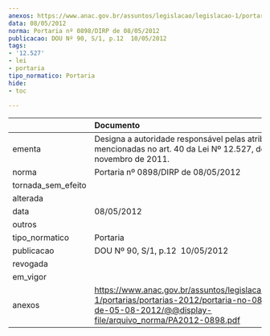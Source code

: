 ```yaml
---
anexos: https://www.anac.gov.br/assuntos/legislacao/legislacao-1/portarias/portarias-2012/portaria-no-0898-dirp-de-05-08-2012/@@display-file/arquivo_norma/PA2012-0898.pdf
data: 08/05/2012
norma: Portaria nº 0898/DIRP de 08/05/2012
publicacao: DOU Nº 90, S/1, p.12  10/05/2012
tags:
- '12.527'
- lei
- portaria
tipo_normatico: Portaria
hide: 
- toc 
 
---
```


|                    | Documento                                                                                                                                                          |
|:-------------------|:-------------------------------------------------------------------------------------------------------------------------------------------------------------------|
| ementa             | Designa a autoridade responsável pelas atribuições mencionadas no art. 40 da Lei Nº 12.527, de 18 de novembro de 2011.                                             |
| norma              | Portaria nº 0898/DIRP de 08/05/2012                                                                                                                                |
| tornada_sem_efeito |                                                                                                                                                                    |
| alterada           |                                                                                                                                                                    |
| data               | 08/05/2012                                                                                                                                                         |
| outros             |                                                                                                                                                                    |
| tipo_normatico     | Portaria                                                                                                                                                           |
| publicacao         | DOU Nº 90, S/1, p.12  10/05/2012                                                                                                                                   |
| revogada           |                                                                                                                                                                    |
| em_vigor           |                                                                                                                                                                    |
| anexos             | https://www.anac.gov.br/assuntos/legislacao/legislacao-1/portarias/portarias-2012/portaria-no-0898-dirp-de-05-08-2012/@@display-file/arquivo_norma/PA2012-0898.pdf |